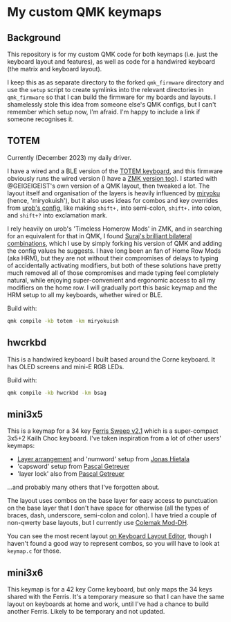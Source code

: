 # My custom QMK keymaps

## Background
This repository is for my custom QMK code for both keymaps (i.e. just the
keyboard layout and features), as well as code for a handwired keyboard (the
matrix and keyboard layout).

I keep this as as separate directory to the forked `qmk_firmware` directory and
use the `setup` script to create symlinks into the relevant directories in
`qmk_firmware` so that I can build the firmware for my boards and layouts. I
shamelessly stole this idea from someone else's QMK configs, but I can't remember
which setup now, I'm afraid. I'm happy to include a link if someone recognises
it.

## TOTEM
Currently (December 2023) my daily driver.

I have a wired and a BLE version of the [TOTEM keyboard](https://github.com/GEIGEIGEIST/TOTEM/tree/main), and this firmware obviously runs the wired version (I have a [ZMK version too](https://github.com/bsag/zmk-config-bsag)). I started with @GEIGEIGEIST's own version of a QMK layout, then tweaked a lot. The layout itself and organisation of the layers is heavily influenced by [miryoku](https://github.com/manna-harbour/miryoku) (hence, 'miryokuish'), but it also uses ideas for combos and key overrides from [urob's config](https://github.com/urob/zmk-config/tree/main), like making `shift+,` into semi-colon, `shift+.` into colon, and `shift+?` into exclamation mark. 

I rely heavily on urob's 'Timeless Homerow Mods' in ZMK, and in searching for an equivalent for that in QMK, I found [Suraj's brilliant bilateral combinations](https://sunaku.github.io/home-row-mods.html#patches), which I use by simply forking his version of QMK and adding the config values he suggests. I have long been an fan of Home Row Mods (aka HRM), but they are not without their compromises of delays to typing of accidentally activating modifiers, but both of these solutions have pretty much removed all of those compromises and made typing feel completely natural, while enjoying super-convenient and ergonomic access to all my modifiers on the home row. I will gradually port this basic keymap and the HRM setup to all my keyboards, whether wired or BLE.

Build with:

```sh
qmk compile -kb totem -km miryokuish
```

## hwcrkbd
This is a handwired keyboard I built based around the Corne keyboard. It has
OLED screens and mini-E RGB LEDs.

Build with:

```sh
qmk compile -kb hwcrkbd -km bsag
```

## mini3x5
This is a keymap for a 34 key [Ferris Sweep v2.1](https://github.com/davidphilipbarr/Sweep) which is a super-compact 3x5+2 Kailh Choc keyboard. I've taken inspiration
from a lot of other users' keymaps:

- [Layer arrangement](https://github.com/treeman/qmk_firmware/tree/master/keyboards/splitkb/kyria/keymaps/treeman) and 'numword' setup from [Jonas Hietala](https://www.jonashietala.se/blog/2021/06/03/the-t-34-keyboard-layout/#base-layer)
- 'capsword' setup from [Pascal Getreuer](https://getreuer.info/posts/keyboards/caps-word/index.html)
- 'layer lock' also from [Pascal Getreuer](https://getreuer.info/posts/keyboards/layer-lock/index.html)

...and probably many others that I've forgotten about.

The layout uses combos on the base layer for easy access to punctuation on the
base layer that I don't have space for otherwise (all the types of braces, dash,
underscore, semi-colon and colon). I have tried a couple of non-qwerty base
layouts, but I currently use [Colemak Mod-DH](https://colemakmods.github.io/mod-dh/).

You can see the most recent layout [on Keyboard Layout Editor](http://www.keyboard-layout-editor.com/#/gists/fcb843070487acedcd6a3ca1cc022482), though I haven't
found a good way to represent combos, so you will have to look at `keymap.c` for those.

## mini3x6
This keymap is for a 42 key Corne keyboard, but only maps the 34 keys shared
with the Ferris. It's a temporary measure so that I can have the same layout on
keyboards at home and work, until I've had a chance to build another Ferris.
Likely to be temporary and not updated.

